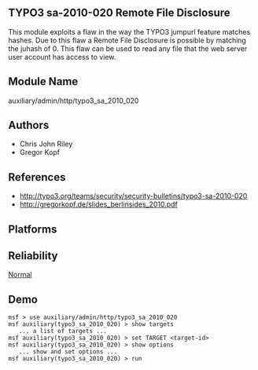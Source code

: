 ## TYPO3 sa-2010-020 Remote File Disclosure

This module exploits a flaw in the way the TYPO3 jumpurl 
feature matches hashes. Due to this flaw a Remote File 
Disclosure is possible by matching the juhash of 0. This 
flaw can be used to read any file that the web server user 
account has access to view.


## Module Name
auxiliary/admin/http/typo3_sa_2010_020

## Authors
* Chris John Riley
* Gregor Kopf


## References
* http://typo3.org/teams/security/security-bulletins/typo3-sa-2010-020
* http://gregorkopf.de/slides_berlinsides_2010.pdf




## Platforms


## Reliability
[Normal](https://github.com/rapid7/metasploit-framework/wiki/Exploit-Ranking)

## Demo

```
msf > use auxiliary/admin/http/typo3_sa_2010_020
msf auxiliary(typo3_sa_2010_020) > show targets
   ... a list of targets ...
msf auxiliary(typo3_sa_2010_020) > set TARGET <target-id>
msf auxiliary(typo3_sa_2010_020) > show options
   ... show and set options ...
msf auxiliary(typo3_sa_2010_020) > run
```
    
    